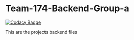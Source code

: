 # Team-174-Backend-Group-a

[![Codacy Badge](https://api.codacy.com/project/badge/Grade/33a3c2d5454d4285a39ce314a4405cdb)](https://app.codacy.com/gh/BuildForSDGCohort2/Team-174-Backend-Group-a?utm_source=github.com&utm_medium=referral&utm_content=BuildForSDGCohort2/Team-174-Backend-Group-a&utm_campaign=Badge_Grade_Dashboard)

This are the projects backend files
